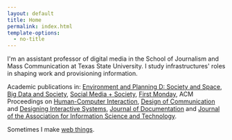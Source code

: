 ```yaml
---
layout: default
title: Home
permalink: index.html
template-options:
  - no-title
---
```


I'm an assistant professor of digital media in the School of Journalism and Mass Communication at Texas State University. I study infrastructures' roles in shaping work and provisioning information.

Academic publications in: [Environment and Planning D: Society and Space](https://journals.sagepub.com/doi/10.1177/0263775820911940), [Big Data and Society](https://journals.sagepub.com/doi/10.1177/2053951718818194), [Social Media + Society](http://journals.sagepub.com/doi/abs/10.1177/2056305116666305), [First Monday](http://firstmonday.org/ojs/index.php/fm/article/view/8055/6544), ACM Proceedings on [Human-Computer Interaction](https://dl.acm.org/citation.cfm?id=2557055), [Design of Communication](https://dl.acm.org/citation.cfm?id=3353932) and [Designing Interactive Systems](https://dl.acm.org/citation.cfm?id=2602782), [Journal of Documentation](http://www.emeraldinsight.com/doi/abs/10.1108/JD-12-2014-0169) and [Journal of the Association for Information Science and Technology](http://onlinelibrary.wiley.com/doi/10.1002/asi.23563/full).

Sometimes I make [web things](web.html).
